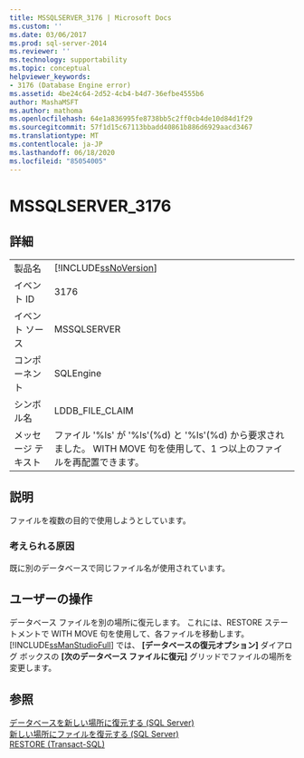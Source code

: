 ```yaml
---
title: MSSQLSERVER_3176 | Microsoft Docs
ms.custom: ''
ms.date: 03/06/2017
ms.prod: sql-server-2014
ms.reviewer: ''
ms.technology: supportability
ms.topic: conceptual
helpviewer_keywords:
- 3176 (Database Engine error)
ms.assetid: 4be24c64-2d52-4cb4-b4d7-36efbe4555b6
author: MashaMSFT
ms.author: mathoma
ms.openlocfilehash: 64e1a836995fe8738bb5c2ff0cb4de10d84d1f29
ms.sourcegitcommit: 57f1d15c67113bbadd40861b886d6929aacd3467
ms.translationtype: MT
ms.contentlocale: ja-JP
ms.lasthandoff: 06/18/2020
ms.locfileid: "85054005"
---
```

# <a name="mssqlserver_3176"></a>MSSQLSERVER_3176
    
## <a name="details"></a>詳細  
  
|||  
|-|-|  
|製品名|[!INCLUDE[ssNoVersion](../../includes/ssnoversion-md.md)]|  
|イベント ID|3176|  
|イベント ソース|MSSQLSERVER|  
|コンポーネント|SQLEngine|  
|シンボル名|LDDB_FILE_CLAIM|  
|メッセージ テキスト|ファイル '%ls' が '%ls'(%d) と '%ls'(%d) から要求されました。 WITH MOVE 句を使用して、1 つ以上のファイルを再配置できます。|  
  
## <a name="explanation"></a>説明  
 ファイルを複数の目的で使用しようとしています。  
  
### <a name="possible-causes"></a>考えられる原因  
 既に別のデータベースで同じファイル名が使用されています。  
  
## <a name="user-action"></a>ユーザーの操作  
 データベース ファイルを別の場所に復元します。 これには、RESTORE ステートメントで WITH MOVE 句を使用して、各ファイルを移動します。 [!INCLUDE[ssManStudioFull](../../includes/ssmanstudiofull-md.md)] では、 **[データベースの復元オプション]** ダイアログ ボックスの **[次のデータベース ファイルに復元]** グリッドでファイルの場所を変更します。  
  
## <a name="see-also"></a>参照  
 [データベースを新しい場所に復元する &#40;SQL Server&#41;](../backup-restore/restore-a-database-to-a-new-location-sql-server.md)   
 [新しい場所にファイルを復元する &#40;SQL Server&#41;](../backup-restore/restore-files-to-a-new-location-sql-server.md)   
 [RESTORE &#40;Transact-SQL&#41;](/sql/t-sql/statements/restore-statements-transact-sql)  
  
  
